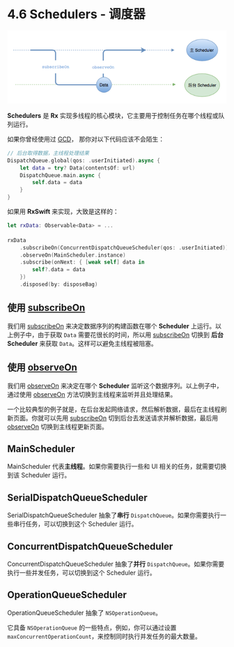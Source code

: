 # 4.6 Schedulers - 调度器

![](../.gitbook/assets/Scheduler.png)

**Schedulers** 是 **Rx** 实现多线程的核心模块，它主要用于控制任务在哪个线程或队列运行。

如果你曾经使用过 [GCD](https://developer.apple.com/library/content/documentation/General/Conceptual/ConcurrencyProgrammingGuide/OperationQueues/OperationQueues.html#//apple_ref/doc/uid/TP40008091-CH102-SW1)， 那你对以下代码应该不会陌生：

```swift
// 后台取得数据，主线程处理结果
DispatchQueue.global(qos: .userInitiated).async {
    let data = try? Data(contentsOf: url)
    DispatchQueue.main.async {
        self.data = data
    }
}
```

如果用 **RxSwift** 来实现，大致是这样的：

```swift
let rxData: Observable<Data> = ...

rxData
    .subscribeOn(ConcurrentDispatchQueueScheduler(qos: .userInitiated))
    .observeOn(MainScheduler.instance)
    .subscribe(onNext: { [weak self] data in
        self?.data = data
    })
    .disposed(by: disposeBag)
```

## 使用 [subscribeOn](../decision_tree/subscribeon.md)

我们用 [subscribeOn](../decision_tree/subscribeon.md) 来决定数据序列的构建函数在哪个 **Scheduler** 上运行。以上例子中，由于获取 `Data` 需要花很长的时间，所以用 [subscribeOn](../decision_tree/subscribeon.md) 切换到 **后台 Scheduler** 来获取 `Data`。这样可以避免主线程被阻塞。

## 使用 [observeOn](../decision_tree/observeon.md)

我们用 [observeOn](../decision_tree/observeon.md) 来决定在哪个 **Scheduler** 监听这个数据序列。以上例子中，通过使用 [observeOn](../decision_tree/observeon.md) 方法切换到主线程来监听并且处理结果。

一个比较典型的例子就是，在后台发起网络请求，然后解析数据，最后在主线程刷新页面。你就可以先用 [subscribeOn](../decision_tree/subscribeon.md) 切到后台去发送请求并解析数据，最后用 [observeOn](../decision_tree/observeon.md) 切换到主线程更新页面。

## MainScheduler

MainScheduler 代表**主线程**。如果你需要执行一些和 UI 相关的任务，就需要切换到该 Scheduler 运行。

## SerialDispatchQueueScheduler

SerialDispatchQueueScheduler 抽象了**串行** `DispatchQueue`。如果你需要执行一些串行任务，可以切换到这个 Scheduler 运行。

## ConcurrentDispatchQueueScheduler

ConcurrentDispatchQueueScheduler 抽象了**并行** `DispatchQueue`。如果你需要执行一些并发任务，可以切换到这个 Scheduler 运行。

## OperationQueueScheduler

OperationQueueScheduler 抽象了 `NSOperationQueue`。

它具备 `NSOperationQueue` 的一些特点，例如，你可以通过设置 `maxConcurrentOperationCount`，来控制同时执行并发任务的最大数量。

